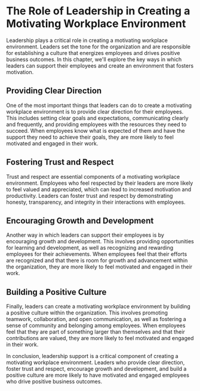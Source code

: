The Role of Leadership in Creating a Motivating Workplace Environment
====================================================================================================

Leadership plays a critical role in creating a motivating workplace environment. Leaders set the tone for the organization and are responsible for establishing a culture that energizes employees and drives positive business outcomes. In this chapter, we'll explore the key ways in which leaders can support their employees and create an environment that fosters motivation.

Providing Clear Direction
-------------------------

One of the most important things that leaders can do to create a motivating workplace environment is to provide clear direction for their employees. This includes setting clear goals and expectations, communicating clearly and frequently, and providing employees with the resources they need to succeed. When employees know what is expected of them and have the support they need to achieve their goals, they are more likely to feel motivated and engaged in their work.

Fostering Trust and Respect
---------------------------

Trust and respect are essential components of a motivating workplace environment. Employees who feel respected by their leaders are more likely to feel valued and appreciated, which can lead to increased motivation and productivity. Leaders can foster trust and respect by demonstrating honesty, transparency, and integrity in their interactions with employees.

Encouraging Growth and Development
----------------------------------

Another way in which leaders can support their employees is by encouraging growth and development. This involves providing opportunities for learning and development, as well as recognizing and rewarding employees for their achievements. When employees feel that their efforts are recognized and that there is room for growth and advancement within the organization, they are more likely to feel motivated and engaged in their work.

Building a Positive Culture
---------------------------

Finally, leaders can create a motivating workplace environment by building a positive culture within the organization. This involves promoting teamwork, collaboration, and open communication, as well as fostering a sense of community and belonging among employees. When employees feel that they are part of something larger than themselves and that their contributions are valued, they are more likely to feel motivated and engaged in their work.

In conclusion, leadership support is a critical component of creating a motivating workplace environment. Leaders who provide clear direction, foster trust and respect, encourage growth and development, and build a positive culture are more likely to have motivated and engaged employees who drive positive business outcomes.
